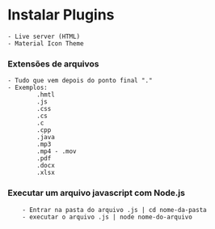#   Instalar Plugins
    - Live server (HTML)
    - Material Icon Theme

### Extensões de arquivos
    - Tudo que vem depois do ponto final "."
    - Exemplos:
            .hmtl
            .js
            .css
            .cs
            .c
            .cpp
            .java
            .mp3
            .mp4 - .mov
            .pdf
            .docx
            .xlsx

### Executar um arquivo javascript com Node.js
        - Entrar na pasta do arquivo .js | cd nome-da-pasta
        - executar o arquivo .js | node nome-do-arquivo
        

    

    

